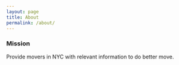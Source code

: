 ```yaml
---
layout: page
title: About
permalink: /about/
---
```


### Mission

Provide movers in NYC with relevant information to do better move.
